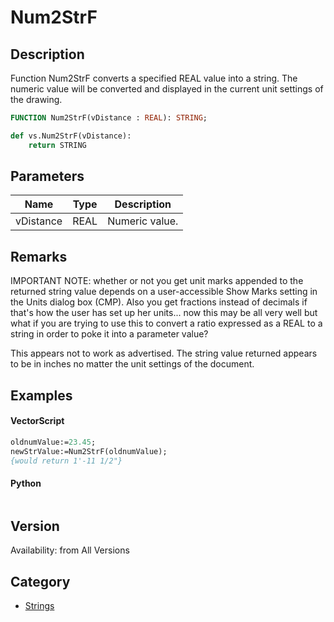 # Num2StrF

## Description
Function Num2StrF converts a specified REAL value into a string. The numeric value will be converted and displayed in the current unit settings of the drawing.

```pascal
FUNCTION Num2StrF(vDistance : REAL): STRING;
```

```python
def vs.Num2StrF(vDistance):
    return STRING
```

## Parameters
|Name|Type|Description|
|---|---|---|
|vDistance|REAL|Numeric value.|

## Remarks
IMPORTANT NOTE: whether or not you get unit marks appended to the returned string value depends on a user-accessible Show Marks setting in the Units dialog box (CMP). Also you get fractions instead of decimals if that's how the user has set up her units... now this may be all very well but what if you are trying to use this to convert a ratio expressed as a REAL to a string in order to poke it into a parameter value?

This appears not to work as advertised. The string value returned appears to be in inches no matter the unit settings of the document.

## Examples
#### VectorScript ####
```pascal
oldnumValue:=23.45;
newStrValue:=Num2StrF(oldnumValue);
{would return 1'-11 1/2"}
```
#### Python ####
```python

```

## Version
Availability: from All Versions

## Category
* [Strings](../Categories/Strings.md)
